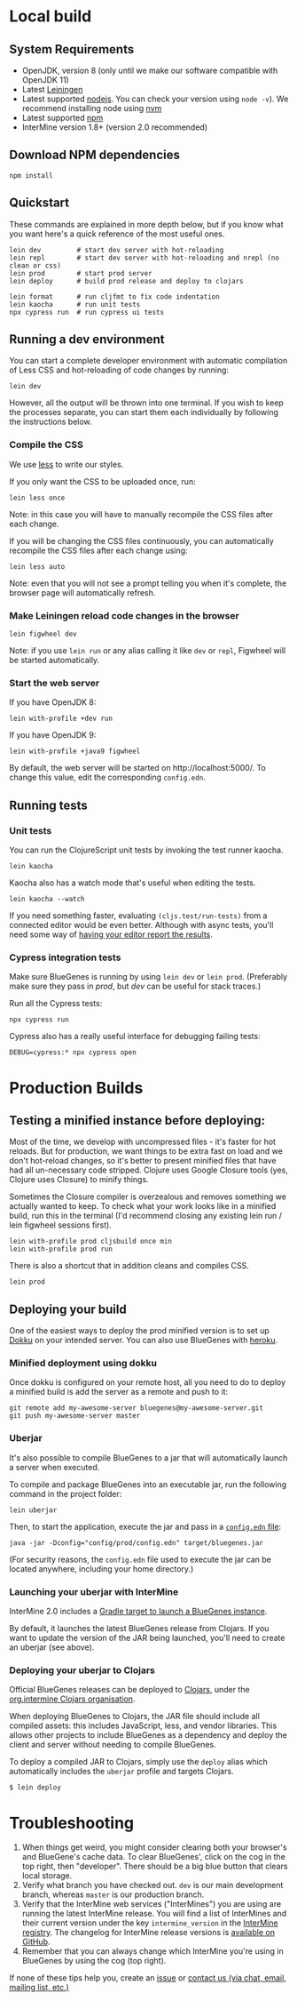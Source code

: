 # Local build

## System Requirements

* OpenJDK, version 8 (only until we make our software compatible with OpenJDK 11)
* Latest [Leiningen](https://leiningen.org/)
* Latest supported [nodejs](https://nodejs.org/).  You can check your version using `node -v`). We recommend installing node using [nvm](https://github.com/creationix/nvm)
* Latest supported [npm](https://www.npmjs.com/)
* InterMine version 1.8+ (version 2.0 recommended)

## Download NPM dependencies

    npm install

## Quickstart

These commands are explained in more depth below, but if you know what you want here's a quick reference of the most useful ones.

    lein dev         # start dev server with hot-reloading
    lein repl        # start dev server with hot-reloading and nrepl (no clean or css)
    lein prod        # start prod server
    lein deploy      # build prod release and deploy to clojars

    lein format      # run cljfmt to fix code indentation
    lein kaocha      # run unit tests
    npx cypress run  # run cypress ui tests

## Running a dev environment

You can start a complete developer environment with automatic compilation of Less CSS and hot-reloading of code changes by running:

    lein dev

However, all the output will be thrown into one terminal. If you wish to keep the processes separate, you can start them each individually by following the instructions below.

### Compile the CSS

We use [less](http://lesscss.org/) to write our styles.

If you only want the CSS to be uploaded once, run:

    lein less once

Note: in this case you will have to manually recompile the CSS files after each change.

If you will be changing the CSS files continuously, you can automatically recompile the CSS files after each change using:

    lein less auto

Note: even that you will not see a prompt telling you when it's complete, the browser page will automatically refresh.


### Make Leiningen reload code changes in the browser


    lein figwheel dev

Note: if you use `lein run` or any alias calling it like `dev` or `repl`, Figwheel will be started automatically.

### Start the web server

If you have OpenJDK 8:

    lein with-profile +dev run

If you have OpenJDK 9:

    lein with-profile +java9 figwheel


By default, the web server will be started on http://localhost:5000/. To change this value, edit the corresponding `config.edn`.


## Running tests

### Unit tests

You can run the ClojureScript unit tests by invoking the test runner kaocha.

    lein kaocha

Kaocha also has a watch mode that's useful when editing the tests.

    lein kaocha --watch

If you need something faster, evaluating `(cljs.test/run-tests)` from a connected editor would be even better. Although with async tests, you'll need some way of [having your editor report the results](https://clojurescript.org/tools/testing#detecting-test-completion-success).

### Cypress integration tests

Make sure BlueGenes is running by using `lein dev` or `lein prod`. (Preferably make sure they pass in *prod*, but *dev* can be useful for stack traces.)

Run all the Cypress tests:

    npx cypress run

Cypress also has a really useful interface for debugging failing tests:

    DEBUG=cypress:* npx cypress open

# Production Builds

## Testing a minified instance before deploying:

Most of the time, we develop with uncompressed files - it's faster for hot reloads. But for production, we want things to be extra fast on load and we don't hot-reload changes, so it's better to present minified files that have had all un-necessary code stripped. Clojure uses Google Closure tools (yes, Clojure uses Closure) to minify things.

Sometimes the Closure compiler is overzealous and removes something we actually wanted to keep. To check what your work looks like in a minified build, run this in the terminal (I'd recommend closing any existing lein run / lein figwheel sessions first).

    lein with-profile prod cljsbuild once min
    lein with-profile prod run

There is also a shortcut that in addition cleans and compiles CSS.

    lein prod


## Deploying your build

One of the easiest ways to deploy the prod minified version is to set up [Dokku](http://dokku.viewdocs.io/dokku/) on your intended server. You can also use BlueGenes with [heroku](https://www.heroku.com/).


### Minified deployment using dokku
Once dokku is configured on your remote host, all you need to do to deploy a minified build is add the server as a remote and push to it:

    git remote add my-awesome-server bluegenes@my-awesome-server.git
    git push my-awesome-server master


### Uberjar

It's also possible to compile BlueGenes to a jar that will automatically launch a server when executed.

To compile and package BlueGenes into an executable jar, run the following command in the project folder:

    lein uberjar

Then, to start the application, execute the jar and pass in a [`config.edn` file](../config/dev/README.md):

    java -jar -Dconfig="config/prod/config.edn" target/bluegenes.jar

(For security reasons, the `config.edn` file used to execute the jar can be located anywhere, including your home directory.)


### Launching your uberjar with InterMine

InterMine 2.0 includes a [Gradle target to launch a BlueGenes instance](https://intermine.readthedocs.io/en/latest/system-requirements/software/gradle/index.html#deploy-blue-genes).

By default, it launches the latest BlueGenes release from Clojars. If you want to update the version of the JAR being launched, you'll need to create an uberjar (see above).


### Deploying your uberjar to Clojars

Official BlueGenes releases can be deployed to [Clojars](https://clojars.org/), under the [org.intermine Clojars organisation](https://clojars.org/groups/org.intermine).

When deploying BlueGenes to Clojars, the JAR file should include all compiled assets: this includes JavaScript, less, and vendor libraries. This allows other projects to include BlueGenes as a dependency and deploy the client and server without needing to compile BlueGenes.

To deploy a compiled JAR to Clojars, simply use the `deploy` alias which automatically includes the `uberjar` profile and targets Clojars.

    $ lein deploy

# Troubleshooting

1. When things get weird, you might consider clearing both your browser's and BlueGene's cache data. To clear BlueGenes', click on the cog in the top right, then "developer". There should be a big blue button that clears local storage.
2. Verify what branch you have checked out. `dev` is our main development branch, whereas `master` is our production branch.
3. Verify that the InterMine web services ("InterMines") you are using are running the latest InterMine release. You will find a list of InterMines and their current version under the key `intermine_version` in the [InterMine registry](http://registry.intermine.org/service/instances). The changelog for InterMine release versions is [available on GitHub](https://github.com/intermine/intermine/releases).
4. Remember that you can always change which InterMine you're using in BlueGenes by using the cog (top right).

If none of these tips help you, create an [issue](https://github.com/intermine/bluegenes/issues) or [contact us (via chat, email, mailing list, etc.)](http://intermine.readthedocs.io/en/latest/about/contact-us/)
